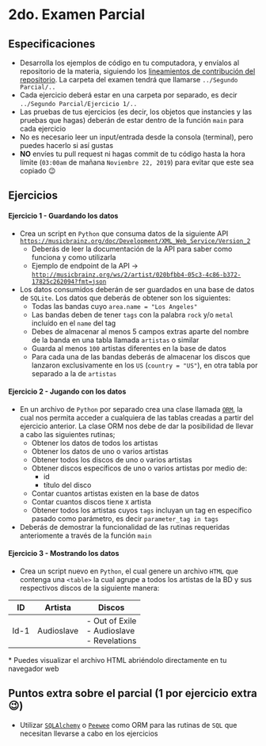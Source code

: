 # 2do. Examen Parcial

## Especificaciones

* Desarrolla los ejemplos de código en tu computadora, y envíalos al repositorio de la materia, siguiendo los [lineamientos de contribución del repositorio](https://github.com/AnhellO/DAS_Sistemas#contributing). La carpeta del examen tendrá que llamarse `../Segundo Parcial/..`
* Cada ejercicio deberá estar en una carpeta por separado, es decir `../Segundo Parcial/Ejercicio 1/..`
* Las pruebas de tus ejercicios (es decir, los objetos que instancies y las pruebas que hagas) deberán de estar dentro de la función `main` para cada ejercicio
* No es necesario leer un input/entrada desde la consola (terminal), pero puedes hacerlo si así gustas
* **NO** envíes tu pull request ni hagas commit de tu código hasta la hora límite (`03:00am` de mañana `Noviembre 22, 2019`) para evitar que este sea copiado :wink:

## Ejercicios

#### Ejercicio 1 - Guardando los datos

* Crea un script en `Python` que consuma datos de la siguiente API [`https://musicbrainz.org/doc/Development/XML_Web_Service/Version_2`](https://musicbrainz.org/doc/Development/XML_Web_Service/Version_2)
  * Deberás de leer la documentación de la API para saber como funciona y como utilizarla
  * Ejemplo de endpoint de la API -> [`http://musicbrainz.org/ws/2/artist/020bfbb4-05c3-4c86-b372-17825c262094?fmt=json`](http://musicbrainz.org/ws/2/artist/020bfbb4-05c3-4c86-b372-17825c262094?fmt=json)
* Los datos consumidos deberán de ser guardados en una base de datos de `SQLite`. Los datos que deberás de obtener son los siguientes:
  * Todas las bandas cuyo `area.name = "Los Angeles"`
  * Las bandas deben de tener `tags` con la palabra `rock` y/o `metal` incluído en el `name` del tag
  * Debes de almacenar al menos 5 campos extras aparte del nombre de la banda en una tabla llamada `artistas` o similar
  * Guarda al menos `100` artistas diferentes en la base de datos
  * Para cada una de las bandas deberás de almacenar los discos que lanzaron exclusivamente en los `US` (`country = "US"`), en otra tabla por separado a la de `artistas`

#### Ejercicio 2 - Jugando con los datos

* En un archivo de `Python` por separado crea una clase llamada [`ORM`](https://stackoverflow.com/q/1279613/2946413), la cual nos permita acceder a cualquiera de las tablas creadas a partir del ejercicio anterior. La clase ORM nos debe de dar la posibilidad de llevar a cabo las siguientes rutinas;
  * Obtener los datos de todos los artistas
  * Obtener los datos de uno o varios artistas
  * Obtener todos los discos de uno o varios artistas
  * Obtener discos específicos de uno o varios artistas por medio de:
    * id
    * título del disco
  * Contar cuantos artistas existen en la base de datos
  * Contar cuantos discos tiene `X` artista
  * Obtener todos los artistas cuyos `tags` incluyan un tag en específico pasado como parámetro, es decir `parameter_tag in tags`
* Deberás de demostrar la funcionalidad de las rutinas requeridas anteriomente a través de la función `main`

#### Ejercicio 3 - Mostrando los datos

* Crea un script nuevo en `Python`, el cual genere un archivo `HTML` que contenga una `<table>` la cual agrupe a todos los artistas de la BD y sus respectivos discos de la siguiente manera:
<table>
  <thead>
    <tr>
      <th>ID</th>
      <th>Artista</th>
      <th>Discos</th>
    </tr>
  </thead>
  <tbody>
    <tr>
      <td>Id-1</td>
      <td>Audioslave</td>
      <td rowspan="3">
        - Out of Exile<br/>
        - Audioslave<br/>
        - Revelations<br/>
      </td>
    </tr>
  </tbody>
</table>
* Puedes visualizar el archivo HTML abriéndolo directamente en tu navegador web

## Puntos extra sobre el parcial (1 por ejercicio extra :wink:)

* Utilizar [`SQLAlchemy`](https://github.com/sqlalchemy/sqlalchemy) o [`Peewee`](https://github.com/coleifer/peewee) como ORM para las rutinas de `SQL` que necesitan llevarse a cabo en los ejercicios